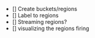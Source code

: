 - [] Create buckets/regions
- [] Label to regions
- [] Streaming regions?
- [] visualizing the regions firing
